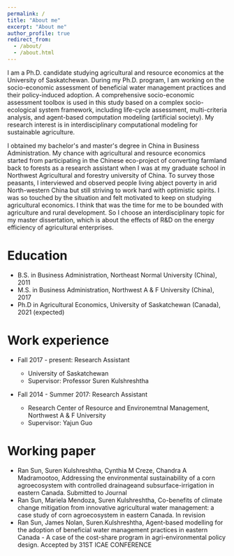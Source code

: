 ```yaml
---
permalink: /
title: "About me"
excerpt: "About me"
author_profile: true
redirect_from: 
  - /about/
  - /about.html
---
```


I am a Ph.D. candidate studying agricultural and resource economics at the University of Saskatchewan. During my Ph.D. program, I am working on the socio-economic assessment of beneficial water management practices and their policy-induced adoption. A comprehensive socio-economic assessment toolbox is used in this study based on a complex socio-ecological system framework, including life-cycle assessment, multi-criteria analysis, and agent-based computation modeling (artificial society). My research interest is in interdisciplinary computational modeling for sustainable agriculture.

I obtained my bachelor's and master's degree in China in Business Administration. My chance with agricultural and resource economics started from participating in the Chinese eco-project of converting farmland back to forests as a research assistant when I was at my graduate school in Northwest Agricultural and forestry university of China. To survey those peasants, I interviewed and observed people living abject poverty in arid North-western China but still striving to work hard with optimistic spirits. I was so touched by the situation and felt motivated to keep on studying agricultural economics. I think that was the time for me to be bounded with agriculture and rural development. So I choose an interdisciplinary topic for my master dissertation, which is about the effects of R&D on the energy efficiency of agricultural enterprises.


Education
======
* B.S. in Business Administration, Northeast Normal University (China), 2011
* M.S. in Business Administration, Northwest A & F University (China), 2017
* Ph.D in Agricultural Economics, University of Saskatchewan (Canada), 2021 (expected)

Work experience 
======
* Fall 2017 - present: Research Assistant
  * University of Saskatchewan
  * Supervisor: Professor Suren Kulshreshtha 

* Fall 2014 - Summer 2017: Research Assistant
  * Research Center of Resource and Environemtnal Management, Northwest A & F University
  * Supervisor: Yajun Guo
  
Working paper
======
* Ran Sun, Suren Kulshreshtha, Cynthia M Creze, Chandra A Madramootoo, Addressing the environmental sustainability of a corn agroecosystem with controlled drainageand subsurface-irrigation in eastern Canada. Submitted to Journal
* Ran Sun, Mariela Mendoza, Suren Kulshreshtha, Co-benefits of climate change mitigation from innovative agricultural water management: a case study of corn agroecosystem in eastern Canada. In revision
* Ran Sun, James Nolan, Suren.Kulshreshtha, Agent-based modelling for the adoption of beneficial water management practices in eastern Canada - A case of the cost-share program in agri-environmental policy design. Accepted by 31ST ICAE CONFERENCE


